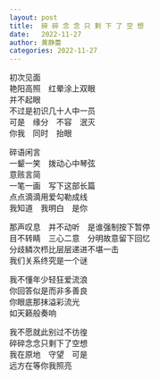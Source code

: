 ```yaml
---
layout: post
title:  碎 碎 念 念 只 剩 下 了 空 想
date:   2022-11-27
author: 黄静蕾
categories: 2022-11-27
---
```


初次见面  
艳阳高照　红晕涂上双眼  
并不起眼  
不过是初识几十人中一员  
可是　缘分　不容　泯灭  
你我　同时　抬眼

碎语闲言  
一颦一笑　拨动心中琴弦  
意赅言简  
一笔一画　写下这部长篇  
点点滴滴用爱勾勒成线  
我知道　我明白　是你

那声叹息　并不动听　是谁强制按下暂停  
目不转睛　三心二意　分明故意留下回忆  
分歧鳞次栉比层层递进不堪一击  
我们关系终究是一个谜

我不懂年少轻狂爱流浪  
你回答似是而非多善良  
你眼底那抹溢彩流光  
如天籁般奏响

我不愿就此别过不彷徨  
碎碎念念只剩下了空想  
我在原地　守望　可是  
远方在等你我照亮